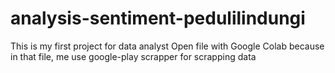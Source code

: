 # analysis-sentiment-pedulilindungi
This is my first project for data analyst
Open file with Google Colab because in that file, me use google-play scrapper for scrapping data
